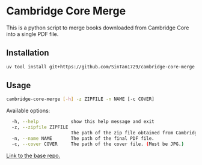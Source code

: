 # Cambridge Core Merge

This is a python script to merge books downloaded from Cambridge Core into a single PDF file.

## Installation
```bash
uv tool install git+https://github.com/SinTan1729/cambridge-core-merge
```

## Usage
```bash
cambridge-core-merge [-h] -z ZIPFILE -n NAME [-c COVER]
```
Available options:
```bash
  -h, --help            show this help message and exit
  -z, --zipfile ZIPFILE
                        The path of the zip file obtained from Cambridge Core.
  -n, --name NAME       The path of the final PDF file.
  -c, --cover COVER     The path of the cover file. (Must be JPG.)
```

[Link to the base repo.](https://git.sayantansantra.com/SinTan1729/cambridge-core-merge)
